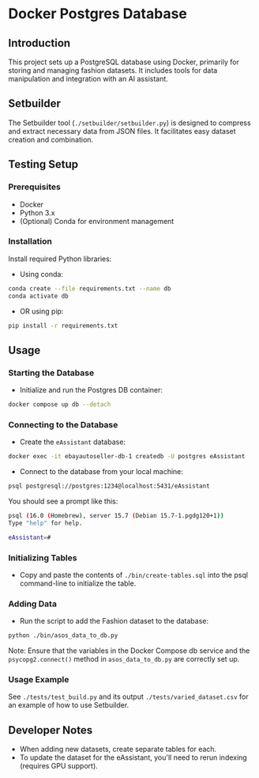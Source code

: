 # Docker Postgres Database

## Introduction
This project sets up a PostgreSQL database using Docker, primarily for storing and managing fashion datasets. It includes tools for data manipulation and integration with an AI assistant.

## Setbuilder
The Setbuilder tool (`./setbuilder/setbuilder.py`) is designed to compress and extract necessary data from JSON files. It facilitates easy dataset creation and combination.

## Testing Setup

### Prerequisites
- Docker
- Python 3.x
- (Optional) Conda for environment management

### Installation

Install required Python libraries:
   
- Using conda:
```bash
conda create --file requirements.txt --name db
conda activate db
```

- OR using pip:
```bash
pip install -r requirements.txt
```

## Usage

### Starting the Database
- Initialize and run the Postgres DB container:
```bash
docker compose up db --detach
```

### Connecting to the Database
- Create the `eAssistant` database:
```bash
docker exec -it ebayautoseller-db-1 createdb -U postgres eAssistant
```

- Connect to the database from your local machine:
```bash
psql postgresql://postgres:1234@localhost:5431/eAssistant
```

You should see a prompt like this:
```bash
psql (16.0 (Homebrew), server 15.7 (Debian 15.7-1.pgdg120+1))
Type "help" for help.

eAssistant=#
```

### Initializing Tables
- Copy and paste the contents of `./bin/create-tables.sql` into the psql command-line to initialize the table.

### Adding Data
- Run the script to add the Fashion dataset to the database:
```bash
python ./bin/asos_data_to_db.py
```

Note: Ensure that the variables in the Docker Compose db service and the `psycopg2.connect()` method in `asos_data_to_db.py` are correctly set up.

### Usage Example
See `./tests/test_build.py` and its output `./tests/varied_dataset.csv` for an example of how to use Setbuilder.

## Developer Notes
- When adding new datasets, create separate tables for each.
- To update the dataset for the eAssistant, you'll need to rerun indexing (requires GPU support).